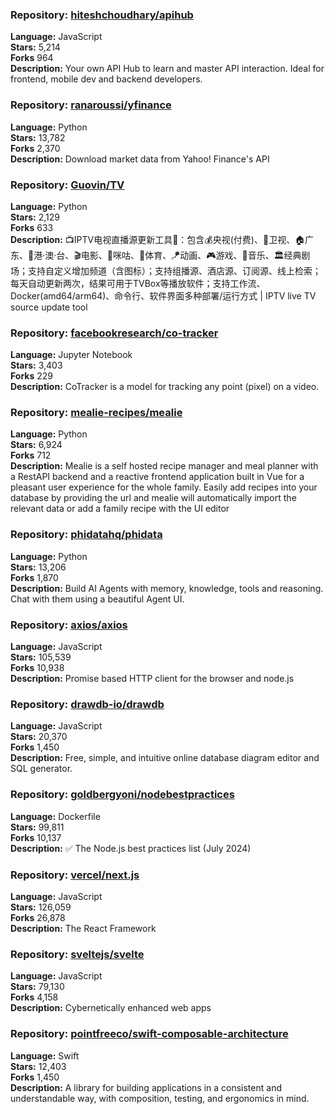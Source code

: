 ### **Repository:** [hiteshchoudhary/apihub](https://github.com/hiteshchoudhary/apihub)  

**Language:** JavaScript  
**Stars:** 5,214  
**Forks** 964  
**Description:** Your own API Hub to learn and master API interaction. Ideal for frontend, mobile dev and backend developers.  

### **Repository:** [ranaroussi/yfinance](https://github.com/ranaroussi/yfinance)  

**Language:** Python  
**Stars:** 13,782  
**Forks** 2,370  
**Description:** Download market data from Yahoo! Finance's API  

### **Repository:** [Guovin/TV](https://github.com/Guovin/TV)  

**Language:** Python  
**Stars:** 2,129  
**Forks** 633  
**Description:** 📺IPTV电视直播源更新工具🚀：包含💰央视(付费)、📡卫视、🏠广东、🌊港·澳·台、🎬电影、🎥咪咕、🏀体育、🪁动画、🎮游戏、🎵音乐、🏛经典剧场；支持自定义增加频道（含图标）；支持组播源、酒店源、订阅源、线上检索；每天自动更新两次，结果可用于TVBox等播放软件；支持工作流、Docker(amd64/arm64)、命令行、软件界面多种部署/运行方式 | IPTV live TV source update tool  

### **Repository:** [facebookresearch/co-tracker](https://github.com/facebookresearch/co-tracker)  

**Language:** Jupyter Notebook  
**Stars:** 3,403  
**Forks** 229  
**Description:** CoTracker is a model for tracking any point (pixel) on a video.  

### **Repository:** [mealie-recipes/mealie](https://github.com/mealie-recipes/mealie)  

**Language:** Python  
**Stars:** 6,924  
**Forks** 712  
**Description:** Mealie is a self hosted recipe manager and meal planner with a RestAPI backend and a reactive frontend application built in Vue for a pleasant user experience for the whole family. Easily add recipes into your database by providing the url and mealie will automatically import the relevant data or add a family recipe with the UI editor  

### **Repository:** [phidatahq/phidata](https://github.com/phidatahq/phidata)  

**Language:** Python  
**Stars:** 13,206  
**Forks** 1,870  
**Description:** Build AI Agents with memory, knowledge, tools and reasoning. Chat with them using a beautiful Agent UI.  

### **Repository:** [axios/axios](https://github.com/axios/axios)  

**Language:** JavaScript  
**Stars:** 105,539  
**Forks** 10,938  
**Description:** Promise based HTTP client for the browser and node.js  

### **Repository:** [drawdb-io/drawdb](https://github.com/drawdb-io/drawdb)  

**Language:** JavaScript  
**Stars:** 20,370  
**Forks** 1,450  
**Description:** Free, simple, and intuitive online database diagram editor and SQL generator.  

### **Repository:** [goldbergyoni/nodebestpractices](https://github.com/goldbergyoni/nodebestpractices)  

**Language:** Dockerfile  
**Stars:** 99,811  
**Forks** 10,137  
**Description:** ✅ The Node.js best practices list (July 2024)  

### **Repository:** [vercel/next.js](https://github.com/vercel/next.js)  

**Language:** JavaScript  
**Stars:** 126,059  
**Forks** 26,878  
**Description:** The React Framework  

### **Repository:** [sveltejs/svelte](https://github.com/sveltejs/svelte)  

**Language:** JavaScript  
**Stars:** 79,130  
**Forks** 4,158  
**Description:** Cybernetically enhanced web apps  

### **Repository:** [pointfreeco/swift-composable-architecture](https://github.com/pointfreeco/swift-composable-architecture)  

**Language:** Swift  
**Stars:** 12,403  
**Forks** 1,450  
**Description:** A library for building applications in a consistent and understandable way, with composition, testing, and ergonomics in mind.  

